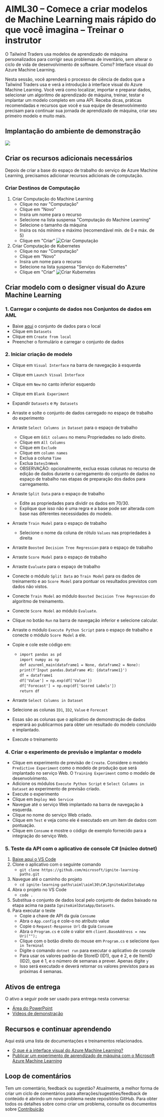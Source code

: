 # <a name="aiml30--start-building-machine-learning-models-faster-than-you-think--train-the-trainer"></a>AIML30 – Comece a criar modelos de Machine Learning mais rápido do que você imagina – Treinar o instrutor

O Tailwind Traders usa modelos de aprendizado de máquina personalizados para corrigir seus problemas de inventário, sem alterar o ciclo de vida de desenvolvimento de software. Como? Interface visual do Azure Machine Learning.
 
Nesta sessão, você aprenderá o processo de ciência de dados que a Tailwind Traders usa e verá a introdução à interface visual do Azure Machine Learning. Você verá como localizar, importar e preparar dados, selecionar um algoritmo de aprendizado de máquina, treinar, testar e implantar um modelo completo em uma API. Receba dicas, práticas recomendadas e recursos que você e sua equipe de desenvolvimento precisam para continuar sua jornada de aprendizado de máquina, criar seu primeiro modelo e muito mais.


## <a name="demo-environment-deployment"></a>Implantação do ambiente de demonstração
<a href="https://portal.azure.com/#create/Microsoft.Template/uri/https%3A%2F%2Fraw.githubusercontent.com%2Fcassieview%2Fignite-learning-paths-training-aiml%2Fmaster%2Faiml30%2Fdeploy.json" rel="nofollow"> <img src="https://camo.githubusercontent.com/9285dd3998997a0835869065bb15e5d500475034/687474703a2f2f617a7572656465706c6f792e6e65742f6465706c6f79627574746f6e2e706e67" data-canonical-src="http://azuredeploy.net/deploybutton.png" style="max-width:100%;">
</a>


## <a name="create-additional-resources-needed"></a>Criar os recursos adicionais necessários
Depois de criar a base do espaço de trabalho do serviço de Azure Machine Learning, precisamos adicionar recursos adicionais de computação.
### <a name="create-compute-targets"></a>Criar Destinos de Computação
1. Criar Computação do Machine Learning
    * Clique no nav "Computação"
    * Clique em "Novo"
    * Insira um nome para o recurso
    * Selecione na lista suspensa "Computação do Machine Learning"
    * Selecione o tamanho da máquina
    * Insira os nós mínimo e máximo (recomendável mín. de 0 e máx. de 5)
    * Clique em "Criar" ![Criar Computação](https://globaleventcdn.blob.core.windows.net/assets/aiml/aiml30/CreateMlCompute.gif)
2. Criar Computação de Kubernetes
    * Clique no nav "Computação"
    * Clique em "Novo"
    * Insira um nome para o recurso
    * Selecione na lista suspensa "Serviço do Kubernetes"
    * Clique em "Criar" ![Criar Kubernetes](https://globaleventcdn.blob.core.windows.net/assets/aiml/aiml30/CreateKubService.gif)


## <a name="build-model-with-azure-machine-learning-visual-designer"></a>Criar modelo com o designer visual do Azure Machine Learning

### <a name="1-upload-the-dataset-to-the-datasets-in-aml"></a>1. Carregar o conjunto de dados nos Conjuntos de dados em AML
* Baixe [aqui](https://globaleventcdn.blob.core.windows.net/assets/aiml/aiml30/datasets/ForecastingData.csv) o conjunto de dados para o local
* Clique em `Datasets`
* Clique em `Create from local`
* Preencher o formulário e carregar o conjunto de dados

### <a name="2-start-building-the--model"></a>2. Iniciar criação de modelo

* Clique em `Visual Interface` na barra de navegação à esquerda
* Clique em `Launch Visual Interface`
* Clique em `New` no canto inferior esquerdo
* Clique em `Blank Experiment`
* Expandir `Datasets` e `My Datasets`
* Arraste e solte o conjunto de dados carregado no espaço de trabalho do experimento
* Arraste `Select Columns in Dataset` para o espaço de trabalho
    * Clique em `Edit columns` no menu Propriedades no lado direito.
    * Clique em `All Columns`
    * Clique em `Exclude`
    * Clique em `column names`
    * Exclua a coluna `Time`
    * Exclua `DatesInWeek`
    * OBSERVAÇÃO: opcionalmente, exclua essas colunas no recurso de edição de dados durante o carregamento do conjunto de dados no espaço de trabalho nas etapas de preparação dos dados para carregamento.
* Arraste `Split Data` para o espaço de trabalho
    * Edite as propriedades para dividir os dados em 70/30. 
    * Explique que isso não é uma regra e a base pode ser alterada com base nas diferentes necessidades do modelo.
* Arraste `Train Model` para o espaço de trabalho
    * Selecione o nome da coluna de rótulo `Values` nas propriedades à direita
* Arraste `Boosted Decision Tree Regression` para o espaço de trabalho
* Arraste `Score Model` para o espaço de trabalho
* Arraste `Evaluate` para o espaço de trabalho
* Conecte o módulo `Split Data` ao `Train Model` para os dados de treinamento e ao `Score Model` para pontuar os resultados previstos com dados não vistos.
* Conecte `Train Model` ao módulo `Boosted Decision Tree Regression` do algoritmo de treinamento.
* Conecte `Score Model` ao módulo `Evaluate`.
* Clique no botão `Run` na barra de navegação inferior e selecione calcular. 

* Arraste o módulo `Execute Python Script` para o espaço de trabalho e conecte o módulo `Score Model` a ele. 
* Copie e cole este código em:
    * `import pandas as pd` </br>
       `import numpy as np` </br>
        `def azureml_main(dataframe1 = None, dataframe2 = None):` </br>
            `print(f'Input pandas.DataFrame #1: {dataframe1}')`</br>
            `df = dataframe1`</br>
            `df['Value'] = np.exp(df['Value'])`</br>
            `df['Forecast'] = np.exp(df['Scored Labels'])`</br>
            `return df`
* Arraste `Select Columns in Dataset`
* Selecione as colunas `ID1`, `ID2`, `Value` e `Forecast`
* Essas são as colunas que o aplicativo de demonstração de dados esperará ao publicarmos para obter um resultado do modelo concluído e implantado.
* Execute o treinamento

### <a name="4-create-predictive-experiment-and-deploy-the-model"></a>4. Criar o experimento de previsão e implantar o modelo

* Clique em experimento de previsão de `Create`. Considere o modelo `Predictive Experiment` como o modelo de produção que será implantado no serviço Web. O `Training Experiment` como o modelo de desenvolvimento.
* Adicione os módulos `Execute Python Script` e `Select Columns in Dataset` ao experimento de previsão criado.
* Execute o experimento
* Clique em `Deploy Web Service`
* Navegue até o serviço Web implantado na barra de navegação à esquerda.
* Clique no nome do serviço Web criado.
* Clique em `Test` e veja como ele é executado em um item de dados com pontuação.
* Clique em `Consume` e mostre o código de exemplo fornecido para a integração do serviço Web.

### <a name="5-testing-api-with-c-console-app-dotnet-core"></a>5. Teste da API com o aplicativo de console C# (núcleo dotnet)

1. [Baixe aqui o VS Code](https://code.visualstudio.com/download)
2. Clone o aplicativo com o seguinte comando
    * `git clone https://github.com/microsoft/ignite-learning-paths.git`
3. Navegue até o caminho do projeto
    * `cd ignite-learning-paths\aiml\aiml30\C#\IgniteAimlDataApp`
4. Abra o projeto no VS Code
    * `code .`
5. Substitua o conjunto de dados local pelo conjunto de dados baixado na etapa acima na pasta `IgniteAimlDataApp/Datasets`.
6. Para executar o teste
    * Copie a chave de API da guia `Consume`
    * Abra o `App.config` e cole-o no atributo value
    * Copie o `Request-Response Url` da guia `Consume`
    * Abra o `Program.cs` e cole o valor em `client.BaseAddress = new Uri("");`
    * Clique com o botão direito do mouse em `Program.cs` e selecione `Open in Terminal`
    * Digite o comando `dotnet run` para executar o aplicativo de console
    * Para usar os valores padrão de StoreID (ID1), que é 2, e de ItemID (ID2), que é 1, e o número de semanas a prever. Apenas digite `y`
    * Isso será executado e deverá retornar os valores previstos para as próximas 4 semanas.

## <a name="delivery-assets"></a>Ativos de entrega

O ativo a seguir pode ser usado para entrega nesta conversa:

- [Área do PowerPoint](https://globaleventcdn.blob.core.windows.net/assets/aiml/aiml30/AIML30_How%20to%20Build%20Machine%20Learning%20Models.pptx)
- [Vídeos de demonstração](https://www.youtube.com/watch?v=u1ppYaZuNmo&feature=youtu.be)

## <a name="resources-and-continue-learning"></a>Recursos e continuar aprendendo

Aqui está uma lista de documentações e treinamentos relacionados.

- [O que é a interface visual do Azure Machine Learning?](https://docs.microsoft.com/en-us/azure/machine-learning/service/ui-concept-visual-interface?WT.mc_id=msignitethetour-slides-cxa)
- [Publicar um experimento de aprendizado de máquina com o Microsoft Azure Machine Learning](https://docs.microsoft.com/en-us/learn/paths/publish-experiment-with-ml-studio/)


## <a name="feedback-loop"></a>Loop de comentários

Tem um comentário, feedback ou sugestão? Atualmente, a melhor forma de criar um ciclo de comentários para alterações/sugestões/feedback de conteúdo é abrindo um novo problema neste repositório GitHub. Para obter todos os detalhes sobre como criar um problema, consulte os documentos sobre [Contribuição](../../contributing.md)
